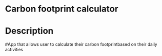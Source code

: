 # Carbon footprint calculator

# Description 
#App that allows user to calculate their carbon footprintbased on their daily activities
